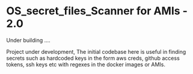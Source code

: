 # OS_secret_files_Scanner for AMIs - 2.0
Under building ....

Project under development, 
The initial codebase here is useful in finding secrets such as hardcoded keys in the form aws creds, github access tokens, ssh keys etc with regexes in the docker images or AMIs.
